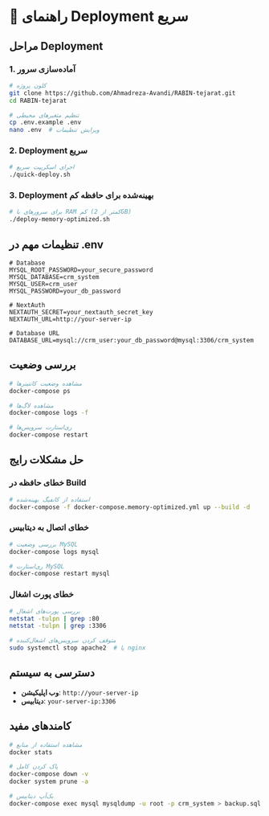 # 🚀 راهنمای Deployment سریع

## مراحل Deployment

### 1. آماده‌سازی سرور
```bash
# کلون پروژه
git clone https://github.com/Ahmadreza-Avandi/RABIN-tejarat.git
cd RABIN-tejarat

# تنظیم متغیرهای محیطی
cp .env.example .env
nano .env  # ویرایش تنظیمات
```

### 2. Deployment سریع
```bash
# اجرای اسکریپت سریع
./quick-deploy.sh
```

### 3. Deployment بهینه‌شده برای حافظه کم
```bash
# برای سرورهای با RAM کم (کمتر از 2GB)
./deploy-memory-optimized.sh
```

## تنظیمات مهم در .env

```env
# Database
MYSQL_ROOT_PASSWORD=your_secure_password
MYSQL_DATABASE=crm_system
MYSQL_USER=crm_user
MYSQL_PASSWORD=your_db_password

# NextAuth
NEXTAUTH_SECRET=your_nextauth_secret_key
NEXTAUTH_URL=http://your-server-ip

# Database URL
DATABASE_URL=mysql://crm_user:your_db_password@mysql:3306/crm_system
```

## بررسی وضعیت

```bash
# مشاهده وضعیت کانتینرها
docker-compose ps

# مشاهده لاگ‌ها
docker-compose logs -f

# ری‌استارت سرویس‌ها
docker-compose restart
```

## حل مشکلات رایج

### خطای حافظه در Build
```bash
# استفاده از کانفیگ بهینه‌شده
docker-compose -f docker-compose.memory-optimized.yml up --build -d
```

### خطای اتصال به دیتابیس
```bash
# بررسی وضعیت MySQL
docker-compose logs mysql

# ری‌استارت MySQL
docker-compose restart mysql
```

### خطای پورت اشغال
```bash
# بررسی پورت‌های اشغال
netstat -tulpn | grep :80
netstat -tulpn | grep :3306

# متوقف کردن سرویس‌های اشغال‌کننده
sudo systemctl stop apache2  # یا nginx
```

## دسترسی به سیستم

- **وب اپلیکیشن**: `http://your-server-ip`
- **دیتابیس**: `your-server-ip:3306`

## کامندهای مفید

```bash
# مشاهده استفاده از منابع
docker stats

# پاک کردن کامل
docker-compose down -v
docker system prune -a

# بک‌آپ دیتابیس
docker-compose exec mysql mysqldump -u root -p crm_system > backup.sql
```
